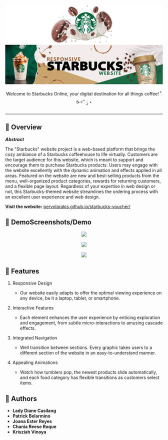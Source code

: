 <p align="center">
  <img src="logofinal.png">
  <img src="banner-starbucks.png">
</p>


<p align="center">Welcome to Starbucks Online, your digital destination for all things coffee! 𓍢ִ໋☕️✧˚ ༘ ⋆</p>


***

## 📍 Overview

***Abstract***

The "Starbucks" website project is a web-based platform that brings the cozy ambiance of a Starbucks coffeehouse to life virtually. Customers are the target audience for this website, which is meant to support and encourage them to purchase Starbucks products. Users may engage with the website excellently with the dynamic animation and effects applied in all areas. Featured on the website are new and best-selling products from the menu, well-organized product categories, rewards for returning customers, and a flexible page layout. Regardless of your expertise in web design or not, this Starbucks-themed website streamlines the ordering process with an excellent user experience and web design.

**Visit the website:** [pervolarakis.github.io/starbucks-voucher/](pervolarakis.github.io/starbucks-voucher/)

## 👾 DemoScreenshots/Demo

<p align="center">
    <img src="./apply.png">
</p>
<p align="center">
    <img src="./redeem.png">
</p>
<p align="center">
    <img src="./admin.png">
</p>

## 🧩 Features

1. Responsive Design
      - Our website easily adapts to offer the optimal viewing experience on any device, be it a laptop, tablet, or smartphone.

2. Interactive Features
    - Each element enhances the user experience by enticing exploration and engagement, from subtle micro-interactions to amusing cascade effects.

3. Integrated Navigation
    - Well transition between sections. Every graphic takes users to a different section of the website in an easy-to-understand manner.

4. Appealing Animations
    - Watch how tumblers pop, the newest products slide automatically, and each food category has flexible transitions as customers select items.

## 📕 Authors

- **Lady Diane Casilang**
- **Patrick Belarmino**
- **Joana Ester Reyes**
- **Chania Reese Roque**
- **Krisziah Vinoya**



